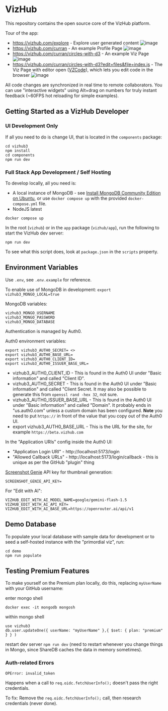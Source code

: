# VizHub

This repository contains the open source core of the VizHub platform.

Tour of the app:

- https://vizhub.com/explore - Explore user generated content
  ![image](https://github.com/user-attachments/assets/297ac688-88ab-42f1-b04c-47e66ac9d153)
- https://vizhub.com/curran - An example Profile Page
  ![image](https://github.com/user-attachments/assets/17a0794d-3f05-46b1-bd4e-e2076a055c39)
- https://vizhub.com/curran/circles-with-d3 - An example Viz Page
  ![image](https://github.com/user-attachments/assets/5bacc288-c407-4a64-8d50-ec0895a62ee6)
- https://vizhub.com/curran/circles-with-d3?edit=files&file=index.js - The Viz Page with editor open ([VZCode](https://github.com/vizhub-core/vzcode)), which lets you edit code in the browser
  ![image](https://github.com/user-attachments/assets/033f129e-cd6f-4dec-92f8-e5359d8875cf)

All code changes are synchronized in real time to remote collaborators. You can use "interactive widgets" using Alt+drag on numbers for truly instant feedback (~60FPS hot reloading for simple examples).

## Getting Started as a VizHub Developer

### UI Development Only

If all you need to do is change UI, that is located in the `components` package:

```
cd vizhub3
npm install
cd components
npm run dev
```

### Full Stack App Development / Self Hosting

To develop locally, all you need is:

- A local instance of MongoDB - see [Install MongoDB Community Edition on Ubuntu](https://www.mongodb.com/docs/manual/tutorial/install-mongodb-on-ubuntu/#std-label-install-mdb-community-ubuntu), or use `docker compose up` with the provided `docker-compose.yml` file.
- NodeJS latest

```
docker compose up
```

In the root (`vizhub`) or in the `app` package (`vizhub/app`), run the following to start the VizHub dev server:

```
npm run dev
```

To see what this script does, look at `package.json` in the `scripts` property.

## Environment Variables

Use `.env`, see `.env.example` for reference.

To enable use of MongoDB in development:
`export vizhub3_MONGO_LOCAL=true`

MongoDB variables:

```
vizhub3_MONGO_USERNAME
vizhub3_MONGO_PASSWORD
vizhub3_MONGO_DATABASE
```

Authentication is managed by Auth0.

Auth0 environment variables:

```
export vizhub3_AUTH0_SECRET= <>
export vizhub3_AUTH0_BASE_URL=
export vizhub3_AUTH0_CLIENT_ID=
export vizhub3_AUTH0_ISSUER_BASE_URL=
```

- vizhub3_AUTH0_CLIENT_ID - This is found in the Auth0 UI under "Basic information" and called "Client ID".
- vizhub3_AUTH0_SECRET - This is found in the Auth0 UI under "Basic information" and called "Client Secret. It may also be possible to generate this from `openssl rand -hex 32`, not sure.
- vizhub3_AUTH0_ISSUER_BASE_URL - This is found in the Auth0 UI under "Basic information" and called "Domain". It probably ends in "us.auth0.com" unless a custom domain has been configured. **Note** you need to put `https://` in front of the value that you copy out of the Auth0 UI.
- export vizhub3_AUTH0_BASE_URL - This is the URL for the site, for example `https://beta.vizhub.com`

In the "Application URIs" config inside the Auth0 UI:

- "Application Login URI" - http://localhost:5173/login
- "Allowed Callback URLs" - http://localhost:5173/login/callback - this is unique as per the GitHub "plugin" thing

[Screenshot Genie](https://screenshotgenie.com/) API key for thumbnail generation:

```
SCREENSHOT_GENIE_API_KEY=
```

For "Edit with AI":

```
VIZHUB_EDIT_WITH_AI_MODEL_NAME=google/gemini-flash-1.5
VIZHUB_EDIT_WITH_AI_API_KEY=
VIZHUB_EDIT_WITH_AI_BASE_URL=https://openrouter.ai/api/v1
```

## Demo Database

To populate your local database with sample data for development or to seed a self-hosted instance with the "primordial viz", run:

```
cd demo
npm run populate
```

## Testing Premium Features

To make yourself on the Premium plan locally, do this, replacing `myUserName` with your GitHub username:

enter mongo shell

```
docker exec -it mongodb mongosh
```

within mongo shell

```
use vizhub3
db.user.updateOne({ userName: "myUserName" },{ $set: { plan: "premium" } } )
```

restart dev server `npm run dev` (need to restart whenever you change things in Mongo, since ShareDB caches the data in memory sometimes).

### Auth-related Errors

```
OPError: invalid_token
```

Happens when a call to `req.oidc.fetchUserInfo();` doesn't pass the right credentials.

To fix: Remove the `req.oidc.fetchUserInfo();` call, then research credentials (never done).
